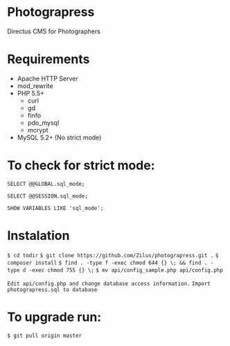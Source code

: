 # Photograpress
Directus CMS for Photographers

Requirements
====================
* Apache HTTP Server
*	mod_rewrite
*	PHP 5.5+
	*	curl
	*	gd
	*	finfo
	*	pdo_mysql
	*	mcrypt
*	MySQL 5.2+ (No strict mode)

To check for strict mode:
====================
`SELECT @@GLOBAL.sql_mode;`

`SELECT @@SESSION.sql_mode;`

`SHOW VARIABLES LIKE 'sql_mode';`

Instalation
====================
`$ cd todir`
`$ git clone https://github.com/Zilus/photograpress.git .`
`$ composer install`
`$ find . -type f -exec chmod 644 {} \; && find . -type d -exec chmod 755 {} \;`
`$ mv api/config_sample.php api/config.php`

`Edit api/config.php and change database access information.`
`Import photograpress.sql to database`

To upgrade run:
====================
`$ git pull origin master`
